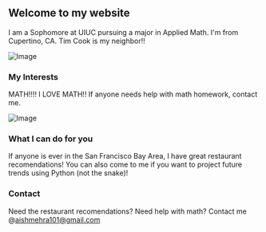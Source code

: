 ## Welcome to my website

I am a Sophomore at UIUC pursuing a major in Applied Math.
I'm from Cupertino, CA. 
Tim Cook is my neighbor!!

![Image](http://static5.businessinsider.com/image/55e9aa77dd08952c388b46c9-480/apple-campus.jpg)

### My Interests

MATH!!!! I LOVE MATH!!
If anyone needs help with math homework, contact me.

![Image](http://www.kpwealth.com/wp-content/uploads/2011/12/blackboard-with-complicated-math-formula.jpg)

### What I can do for you

If anyone is ever in the San Francisco Bay Area, I have great restaurant recomendations! You can also come to me if you want to project future trends using Python (not the snake)!

### Contact

Need the restaurant recomendations? Need help with math? Contact me @aishmehra101@gmail.com
